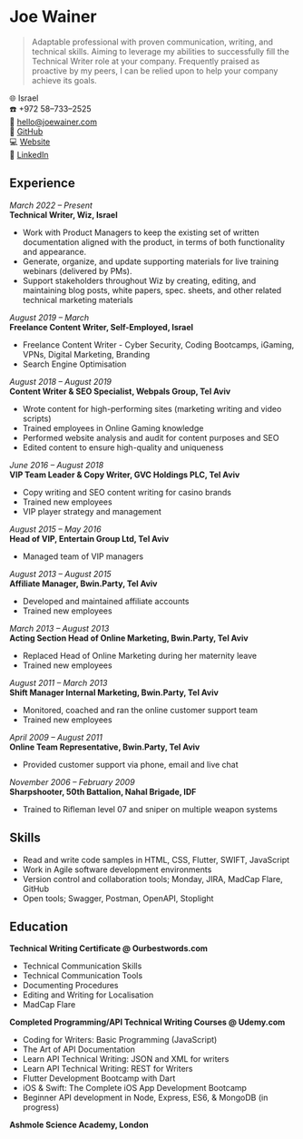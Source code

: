 # Joe Wainer

>Adaptable professional with proven communication, writing, and technical skills. Aiming to leverage my abilities to successfully fill the Technical Writer role at your company. Frequently praised as proactive by my peers, I can be relied upon to help your company achieve its goals.

:globe_with_meridians: Israel   
:phone: +972 58–733–2525    
:email: hello@joewainer.com   
:file_folder: [GitHub](https://joewainer.github.io)   
:computer: [Website](https://joewainer.com)  
:briefcase: [LinkedIn](https://linkedin.com/in/joe-wainer)   

## Experience
_March 2022 – Present_  
**Technical Writer, Wiz, Israel**
* Work with Product Managers to keep the existing set of written documentation aligned with the product, in terms of both functionality and appearance.
* Generate, organize, and update supporting materials for live training webinars (delivered by PMs).
* Support stakeholders throughout Wiz by creating, editing, and maintaining blog posts, white papers, spec. sheets, and other related technical marketing materials

_August 2019 – March_  
**Freelance Content Writer, Self-Employed, Israel**
* Freelance Content Writer - Cyber Security, Coding Bootcamps, iGaming, VPNs, Digital Marketing, Branding
* Search Engine Optimisation

_August 2018 – August 2019_  
**Content Writer & SEO Specialist, Webpals Group, Tel Aviv**
* Wrote content for high-performing sites (marketing writing and video scripts)
* Trained employees in Online Gaming knowledge 
* Performed website analysis and audit for content purposes and SEO
* Edited content to ensure high-quality and uniqueness

_June 2016 – August 2018_  
**VIP Team Leader & Copy Writer, GVC Holdings PLC, Tel Aviv**
* Copy writing and SEO content writing for casino brands
* Trained new employees
* VIP player strategy and management

_August 2015 – May 2016_  
**Head of VIP, Entertain Group Ltd, Tel Aviv**
* Managed team of VIP managers

_August 2013 – August 2015_  
**Affiliate Manager, Bwin.Party, Tel Aviv**
* Developed and maintained affiliate accounts 
* Trained new employees

_March 2013 – August 2013_  
**Acting Section Head of Online Marketing, Bwin.Party, Tel Aviv**
* Replaced Head of Online Marketing during her maternity leave 
* Trained new employees

_August 2011 – March 2013_  
**Shift Manager Internal Marketing, Bwin.Party, Tel Aviv**
* Monitored, coached and ran the online customer support team
* Trained new employees

_April 2009 – August 2011_  
**Online Team Representative, Bwin.Party, Tel Aviv** 
* Provided customer support via phone, email and live chat

_November 2006 – February 2009_  
**Sharpshooter, 50th Battalion, Nahal Brigade, IDF**
* Trained to Rifleman level 07 and sniper on multiple weapon systems

## Skills
 
 - Read and write code samples in HTML, CSS, Flutter, SWIFT, JavaScript
 - Work in Agile software development environments 
 - Version control and collaboration tools; Monday, JIRA, MadCap Flare, GitHub
 - Open tools; Swagger, Postman, OpenAPI, Stoplight

## Education

**Technical Writing Certificate @ Ourbestwords.com**

- Technical Communication Skills
- Technical Communication Tools
- Documenting Procedures
- Editing and Writing for Localisation 
- MadCap Flare

**Completed Programming/API Technical Writing Courses @ Udemy.com**

- Coding for Writers: Basic Programming (JavaScript)
- The Art of API Documentation
- Learn API Technical Writing: JSON and XML for writers
- Learn API Technical Writing: REST for Writers
- Flutter Development Bootcamp with Dart
- iOS & Swift: The Complete iOS App Development Bootcamp
- Beginner API development in Node, Express, ES6, & MongoDB (in progress)

**Ashmole Science Academy, London**
